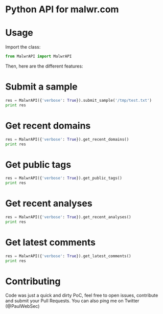 Python API for malwr.com 
========


Usage 
========

Import the class: 

```python
from MalwrAPI import MalwrAPI
```

Then, here are the different features: 

Submit a sample
=======

```python
res = MalwrAPI({'verbose': True}).submit_sample('/tmp/test.txt')
print res
```

Get recent domains
=======

```python
res = MalwrAPI({'verbose': True}).get_recent_domains()
print res 
```

Get public tags
=======

```python
res = MalwrAPI({'verbose': True}).get_public_tags()
print res 
```

Get recent analyses
=======

```python
res = MalwrAPI({'verbose': True}).get_recent_analyses()
print res 
```

Get latest comments
=======

```python
res = MalwrAPI({'verbose': True}).get_latest_comments()
print res 
```


Contributing
=======

Code was just a quick and dirty PoC, feel free to open issues, contribute and submit your Pull Requests. 
You can also ping me on Twitter (@PaulWebSec)